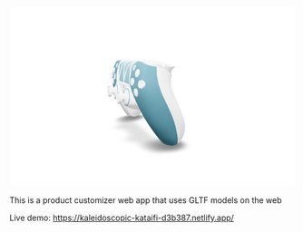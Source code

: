 ![](demo.png)

    
This is a product customizer web app that uses GLTF models on the web

Live demo: https://kaleidoscopic-kataifi-d3b387.netlify.app/
